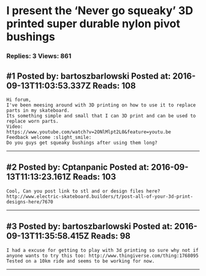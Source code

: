 # I present the &lsquo;Never go squeaky&rsquo; 3D printed super durable nylon pivot bushings

### Replies: 3 Views: 861

## \#1 Posted by: bartoszbarlowski Posted at: 2016-09-13T11:03:53.337Z Reads: 108

```
Hi forum,
I've been meesing around with 3D printing on how to use it to replace parts in my skateboard.
Its something simple and small that I can 3D print and can be used to replace worn parts.
Video:
https://www.youtube.com/watch?v=2ONlMlpt2L0&feature=youtu.be
Feedback welcome :slight_smile:
Do you guys get squeaky bushings after using them long?
```

---
## \#2 Posted by: Cptanpanic Posted at: 2016-09-13T11:13:23.161Z Reads: 103

```
Cool, Can you post link to stl and or design files here?  http://www.electric-skateboard.builders/t/post-all-of-your-3d-print-designs-here/7670
```

---
## \#3 Posted by: bartoszbarlowski Posted at: 2016-09-13T11:35:58.415Z Reads: 98

```
I had a excuse for getting to play with 3d printing so sure why not if anyone wants to try this too: http://www.thingiverse.com/thing:1768095
Tested on a 10km ride and seems to be working for now.
```

---
